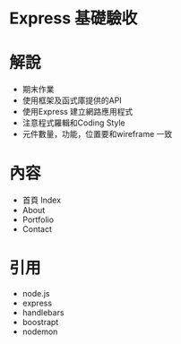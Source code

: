 # Express 基礎驗收

# 解說
+ 期末作業
+ 使用框架及函式庫提供的API 
+ 使用Express 建立網路應用程式
+ 注意程式羅輯和Coding Style
+ 元件數量，功能，位置要和wireframe 一致

# 內容
+ 首頁 Index
+ About
+ Portfolio
+ Contact

# 引用
+ node.js
+ express
+ handlebars
+ boostrapt
+ nodemon